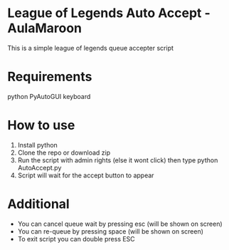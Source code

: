 # League of Legends Auto Accept - AulaMaroon

This is a simple league of legends queue accepter script

# Requirements

python
PyAutoGUI
keyboard

# How to use 

1. Install python
2. Clone the repo or download zip
3. Run the script with admin rights (else it wont click) then type python AutoAccept.py
4. Script will wait for the accept button to appear

# Additional

- You can cancel queue wait by pressing esc (will be shown on screen)
- You can re-queue by pressing space (will be shown on screen)
- To exit script you can double press ESC
